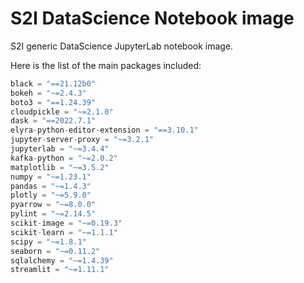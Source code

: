 # S2I DataScience Notebook image

S2I generic DataScience JupyterLab notebook image.

Here is the list of the main packages included:

```python
black = "==21.12b0"
bokeh = "~=2.4.3"
boto3 = "==1.24.39"
cloudpickle = "~=2.1.0"
dask = "==2022.7.1"
elyra-python-editor-extension = "==3.10.1"
jupyter-server-proxy = "~=3.2.1"
jupyterlab = "~=3.4.4"
kafka-python = "~=2.0.2"
matplotlib = "~=3.5.2"
numpy = "~=1.23.1"
pandas = "~=1.4.3"
plotly = "~=5.9.0"
pyarrow = "~=8.0.0"
pylint = "~=2.14.5"
scikit-image = "~=0.19.3"
scikit-learn = "~=1.1.1"
scipy = "~=1.8.1"
seaborn = "~=0.11.2"
sqlalchemy = "~=1.4.39"
streamlit = "~=1.11.1"
```